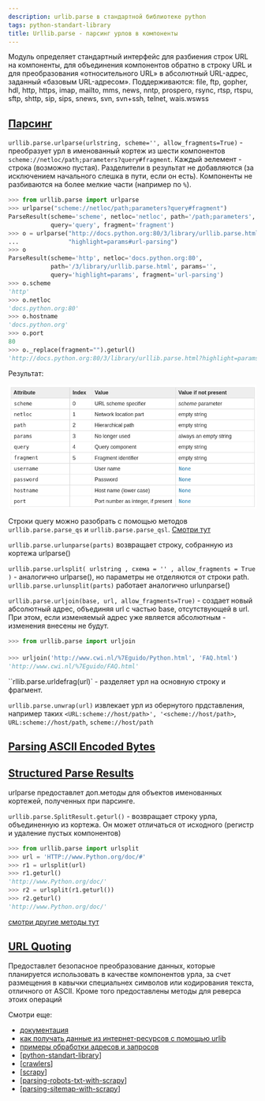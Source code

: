 ```yaml
---
description: urlib.parse в стандартной библиотеке python
tags: python-standart-library
title: Urllib.parse - парсинг урлов в компоненты
---
```

Модуль определяет стандартный интерфейс для разбиения строк URL на компоненты, для объединения компонентов обратно в строку URL и для преобразования «относительного URL» в абсолютный URL-адрес, заданный «базовым URL-адресом». Поддерживаются: file, ftp, gopher, hdl, http, https, imap, mailto, mms, news, nntp, prospero, rsync, rtsp, rtspu, sftp, shttp, sip, sips, snews, svn, svn+ssh, telnet, wais.wswss

## [Парсинг](https://docs.python.org/3/library/urllib.parse.html#url-parsing)

`urllib.parse.urlparse(urlstring, scheme='', allow_fragments=True)` - преобразует урл в именованный кортеж из  шести компонентов `scheme://netloc/path;parameters?query#fragment`. Каждый эелемент - строка (возможно пустая). Разделители в результат не добавляются (за исключением начального слешка в пути, если он есть). Компоненты не разбиваются на более мелкие части (например по `%`).

```python
>>> from urllib.parse import urlparse
>>> urlparse("scheme://netloc/path;parameters?query#fragment")
ParseResult(scheme='scheme', netloc='netloc', path='/path;parameters', params='',
            query='query', fragment='fragment')
>>> o = urlparse("http://docs.python.org:80/3/library/urllib.parse.html?"
...              "highlight=params#url-parsing")
>>> o
ParseResult(scheme='http', netloc='docs.python.org:80',
            path='/3/library/urllib.parse.html', params='',
            query='highlight=params', fragment='url-parsing')
>>> o.scheme
'http'
>>> o.netloc
'docs.python.org:80'
>>> o.hostname
'docs.python.org'
>>> o.port
80
>>> o._replace(fragment="").geturl()
'http://docs.python.org:80/3/library/urllib.parse.html?highlight=params'
```

Результат:

![urlib parse](../attachments/2022-02-19-23-35-06.png)

Строки query можно разобрать с помощью методов `urllib.parse.parse_qs` и `urllib.parse.parse_qsl`. [Смотри тут](https://docs.python.org/3/library/urllib.parse.html#urllib.parse.parse_qs)

`urllib.parse.urlunparse(parts)` возвращает строку, собранную из кортежа urlparse()

`urllib.parse.urlsplit( urlstring , схема = '' , allow_fragments = True )` - аналогично urlparse(), но параметры не отделяются от строки path. `urllib.parse.urlunsplit(parts)` работает аналогично urlunparse()

`urllib.parse.urljoin(base, url, allow_fragments=True)` - создает новый абсолютный адрес, объединяя url с частью base, отсутствующей в url. При этом, если изменяемый адрес уже является абсолютным - изменения внесены не будут.

```python
>>> from urllib.parse import urljoin

>>> urljoin('http://www.cwi.nl/%7Eguido/Python.html', 'FAQ.html')
'http://www.cwi.nl/%7Eguido/FAQ.html'
```

``rllib.parse.urldefrag(url)` - разделяет урл на основную строку и фрагмент.

`urllib.parse.unwrap(url)` извлекает урл из обернутого прдставления, например таких `<URL:scheme://host/path>', '<scheme://host/path>`, `URL:scheme://host/path`, `scheme://host/path`

## [Parsing ASCII Encoded Bytes](https://docs.python.org/3/library/urllib.parse.html#parsing-ascii-encoded-bytes)

## [Structured Parse Results](https://docs.python.org/3/library/urllib.parse.html#structured-parse-results)

urlparse предоставлет доп.методы для объектов именованных кортежей, полученных при парсинге.

`urllib.parse.SplitResult.geturl()` - возвращает строку урла, объединенную из кортежа. Он может отличаться от исходного (регистр и удаление пустых компонентов)

```python
>>> from urllib.parse import urlsplit
>>> url = 'HTTP://www.Python.org/doc/#'
>>> r1 = urlsplit(url)
>>> r1.geturl()
'http://www.Python.org/doc/'
>>> r2 = urlsplit(r1.geturl())
>>> r2.geturl()
'http://www.Python.org/doc/'
```

[смотри другие методы тут](https://docs.python.org/3/library/urllib.parse.html#structured-parse-results)

## [URL Quoting](https://docs.python.org/3/library/urllib.parse.html#url-quoting)

Предоставлет безопасное преобразование данных, которые планируется использовать в качестве компонентов урла, за счет размещения в кавычки специальнех символов или кодирования текста, отличного от ASCII. Кроме того предоставлены методы для реверса этоих операций

Смотри еще:

- [документация](https://docs.python.org/3/library/urllib.parse.html)
- [как получать данные из интернет-ресурсов с помощью urlib](https://docs.python.org/3/howto/urllib2.html#urllib-howto)
- [примеры обработки адресов и запросов](https://docs.python.org/3/library/urllib.request.html#examples)
- [[python-standart-library]]
- [[crawlers]]
- [[scrapy]]
- [[parsing-robots-txt-with-scrapy]]
- [[parsing-sitemap-with-scrapy]]

[//begin]: # "Autogenerated link references for markdown compatibility"
[python-standart-library]: ../lists/python-standart-library "Стандартная библиотека python и полезные ресурсы"
[crawlers]: ../lists/crawlers "Crawlers"
[scrapy]: scrapy "Scrapy"
[parsing-robots-txt-with-scrapy]: parsing-robots-txt-with-scrapy "Parsing robots txt with scrapy"
[parsing-sitemap-with-scrapy]: parsing-sitemap-with-scrapy "Parsing sitemap with scrapy"
[//end]: # "Autogenerated link references"